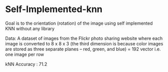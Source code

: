 # Self-Implemented-knn

Goal is to the orientation (rotation) of the image using self implemented KNN without any library

Data:
A dataset of images from the Flickr photo sharing website where each image is converted to 8 x 8 x 3 (the third dimension is because color images are stored as three separate planes – red, green, and blue) = 192 vector i.e. one image per row


kNN Accuracy : 71.2

